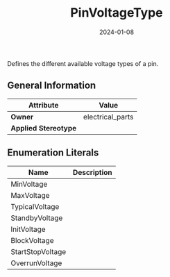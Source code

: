 ﻿---
title: PinVoltageType
toc: false
type: specs
date: "2024-01-08"
draft: false
specification: VEC
version: 2.1.0
documentType: "Recommendation"
elementType: Class
classes:
  - PinVoltageType
menu_name: vec-2.1.0
---
<p> Defines the different available voltage types of a pin.      </p>

## General Information

| Attribute               | Value |
|-------------------------|-------|
| **Owner**               | electrical_parts |
| **Applied Stereotype**  |   |

## Enumeration Literals
| Name          | **Description** |
|---------------|-----------------|
| MinVoltage |  |
| MaxVoltage |  |
| TypicalVoltage |  |
| StandbyVoltage |  |
| InitVoltage |  |
| BlockVoltage |  |
| StartStopVoltage |  |
| OverrunVoltage |  |

